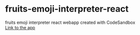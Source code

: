 # fruits-emoji-interpreter-react
fruits emoji interpreter react webapp created with CodeSandbox <br>
[Link to the app](https://mn5td.csb.app/ "Emoji interpreter")
